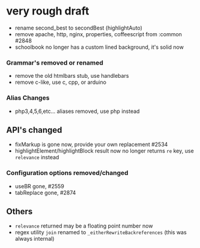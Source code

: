 # very rough draft

-  rename second_best to secondBest (highlightAuto)
-  remove apache, http, nginx, properties, coffeescript from :common #2848
-  schoolbook no longer has a custom lined background, it's solid now


### Grammar's removed or renamed

- remove the old htmlbars stub, use handlebars
- remove c-like, use c, cpp, or arduino

### Alias Changes

- php3,4,5,6,etc... aliases removed, use php instead

## API's changed

- fixMarkup is gone now, provide your own replacement #2534
- highlightElement/highlightBlock result now no longer returns `re` key, use `relevance` instead

### Configuration options removed/changed

- useBR gone, #2559
- tabReplace gone, #2874

## Others

- `relevance` returned may be a floating point number now
- regex utility `join` renamed to `_eitherRewriteBackreferences` (this was always internal)
